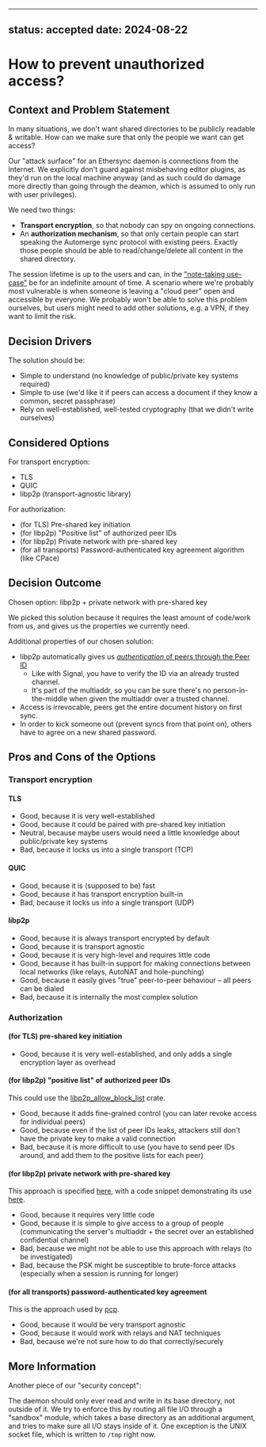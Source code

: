 <!--
SPDX-FileCopyrightText: 2024 blinry <mail@blinry.org>
SPDX-FileCopyrightText: 2024 zormit <nt4u@kpvn.de>
SPDX-License-Identifier: CC-BY-SA-4.0
-->

---
status: accepted
date: 2024-08-22
---
# How to prevent unauthorized access?

## Context and Problem Statement

In many situations, we don't want shared directories to be publicly readable & writable. How can we make sure that only the people we want can get access?

Our "attack surface" for an Ethersync daemon is connections from the Internet. We explicitly don't guard against misbehaving editor plugins, as they'd run on the local machine anyway (and as such could do damage more directly than going through the deamon, which is assumed to only run with user privileges).

We need two things:

* **Transport encryption**, so that nobody can spy on ongoing connections.
* An **authorization mechanism**, so that only certain people can start speaking the Automerge sync protocol with existing peers. Exactly those people should be able to read/change/delete all content in the shared directory.

The session lifetime is up to the users and can, in the ["note-taking use-case"](https://ethersync.github.io/ethersync/use-cases/shared-notes.html)
be for an indefinite amount of time.
A scenario where we're probably most vulnerable is when someone is leaving a "cloud peer" open and accessible by everyone.
We probably won't be able to solve this problem ourselves, but users might need to add other solutions, e.g. a VPN,
if they want to limit the risk.

## Decision Drivers

The solution should be:

* Simple to understand (no knowledge of public/private key systems required)
* Simple to use (we'd like it if peers can access a document if they know a common, secret passphrase)
* Rely on well-established, well-tested cryptography (that we didn't write ourselves)

## Considered Options

For transport encryption:

* TLS
* QUIC
* libp2p (transport-agnostic library)

For authorization:

* (for TLS) Pre-shared key initiation
* (for libp2p) "Positive list" of authorized peer IDs
* (for libp2p) Private network with pre-shared key
* (for all transports) Password-authenticated key agreement algorithm (like CPace)

## Decision Outcome

Chosen option: libp2p + private network with pre-shared key

We picked this solution because it requires the least amount of code/work from us, and gives us the properties we currently need.

Additional properties of our chosen solution:

- libp2p automatically gives us [*authentication* of peers through the Peer ID](https://docs.libp2p.io/concepts/security/security-considerations/#identity-and-trust)
    - Like with Signal, you have to verify the ID via an already trusted channel.
    - It's part of the multiaddr, so you can be sure there's no person-in-the-middle when given the multiaddr over a trusted channel.
- Access is irrevocable, peers get the entire document history on first sync.
- In order to kick someone out (prevent syncs from that point on), others have to agree on a new shared password.

## Pros and Cons of the Options

### Transport encryption

#### TLS

* Good, because it is very well-established
* Good, because it could be paired with pre-shared key initiation
* Neutral, because maybe users would need a little knowledge about public/private key systems
* Bad, because it locks us into a single transport (TCP)

#### QUIC

* Good, because it is (supposed to be) fast
* Good, because it has transport encryption built-in
* Bad, because it locks us into a single transport (UDP)

#### libp2p

* Good, because it is always transport encrypted by default
* Good, because it is transport agnostic
* Good, because it is very high-level and requires little code
* Good, because it has built-in support for making connections between local networks (like relays, AutoNAT and hole-punching)
* Good, because it easily gives "true" peer-to-peer behaviour – all peers can be dialed
* Bad, because it is internally the most complex solution

### Authorization

#### (for TLS) pre-shared key initiation

* Good, because it is very well-established, and only adds a single encryption layer as overhead

#### (for libp2p) "positive list" of authorized peer IDs

This could use the [libp2p_allow_block_list](https://docs.rs/libp2p-allow-block-list/latest/libp2p_allow_block_list/) crate.

* Good, because it adds fine-grained control (you can later revoke access for individual peers)
* Good, because even if the list of peer IDs leaks, attackers still don't have the private key to make a valid connection
* Bad, because it is more difficult to use (you have to send peer IDs around, and add them to the positive lists for each peer)

#### (for libp2p) private network with pre-shared key

This approach is specified [here](https://github.com/libp2p/specs/blob/master/pnet/Private-Networks-PSK-V1.md),
with a code snippet demonstrating its use [here](https://github.com/libp2p/rust-libp2p/discussions/5135#discussioncomment-8308069).

* Good, because it requires very little code
* Good, because it is simple to give access to a group of people (communicating the server's multiaddr + the secret over an established confidential channel)
* Bad, because we might not be able to use this approach with relays (to be investigated)
* Bad, because the PSK might be susceptible to brute-force attacks (especially when a session is running for longer)

#### (for all transports) password-authenticated key agreement

This is the approach used by [pcp](https://github.com/dennis-tra/pcp).

* Good, because it would be very transport agnostic
* Good, because it would work with relays and NAT techniques
* Bad, because we're not sure how to do that correctly/securely

## More Information

Another piece of our "security concept":

The daemon should only ever read and write in its base directory, not outside of it. We try to enforce this by routing all file I/O through a "sandbox" module, which takes a base directory as an additional argument, and tries to make sure all I/O stays inside of it. One exception is the UNIX socket file, which is written to `/tmp` right now.
